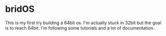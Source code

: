 # bridOS

This is my first try building a 64bit os. I'm actually stuck in 32bit but the goal is to reach 64bit.
I'm following some tutorials and a lot of documentation.
